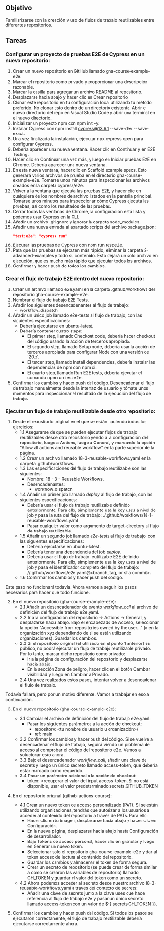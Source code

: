 ## Objetivo
Familiarizarse con la creación y uso de flujos de trabajo reutilizables entre diferentes repositorios.


## Tareas

### Configurar un proyecto de pruebas E2E de Cypress en un nuevo repositorio:

1. Crear un nuevo repositorio en GitHub llamado gha-course-example-e2e.
2. Marcar el repositorio como privado y proporcionar una descripción razonable.
3. Marcar la casilla para agregar un archivo README al repositorio.
4. Desplazarse hacia abajo y hacer clic en Crear repositorio.
5. Clonar este repositorio en tu configuración local utilizando tu método preferido. No clonar esto dentro de un directorio existente. Abrir el nuevo directorio del repo en Visual Studio Code y abrir una terminal en el nuevo directorio.
6. Inicializar un proyecto npm con npm init -y.
7. Instalar Cypress con npm install cypress@13.6.1 --save-dev --save-exact.
8. Una vez finalizada la instalación, ejecutar npx cypress open para configurar Cypress.
9. Debería aparecer una nueva ventana. Hacer clic en Continuar y en E2E Testing.
10. Hacer clic en Continuar una vez más, y luego en Iniciar pruebas E2E en Chrome. Debería aparecer una nueva ventana.
11. En esta nueva ventana, hacer clic en Scaffold example specs. Esto generará varios archivos de prueba en el directorio gha-course-example-e2e. Tomarse unos minutos para inspeccionar los archivos creados en la carpeta cypress/e2e.
12. Volver a la ventana que ejecuta las pruebas E2E, y hacer clic en cualquiera de los nombres de archivo listados en la pantalla principal. Tomarse unos minutos para inspeccionar cómo Cypress ejecuta las pruebas, así como los resultados de las pruebas.
13. Cerrar todas las ventanas de Chrome, la configuración está lista y podemos usar Cypress en la CLI.
14. Añadir un archivo .gitignore y ignorar la carpeta node_modules.
15. Añadir una nueva entrada al apartado scripts del archivo package.json:
    ```json
    "test:e2e": "cypress run"
    ```
16. Ejecutar las pruebas de Cypress con npm run test:e2e.
17. Para que las pruebas se ejecuten más rápido, eliminar la carpeta 2-advanced-examples y todo su contenido. Esto dejará un solo archivo en ejecución, que es mucho más rápido que ejecutar todos los archivos.
18. Confirmar y hacer push de todos los cambios. 

### Crear el flujo de trabajo E2E dentro del nuevo repositorio:

1. Crear un archivo llamado e2e.yaml en la carpeta .github/workflows del repositorio gha-course-example-e2e.
2. Nombrar el flujo de trabajo E2E Tests.
3. Añadir los siguientes desencadenantes al flujo de trabajo:
   - workflow_dispatch
4. Añadir un único job llamado e2e-tests al flujo de trabajo, con las siguientes especificaciones:
   - Debería ejecutarse en ubuntu-latest.
   - Debería contener cuatro steps:
     - El primer step, llamado Checkout code, debería hacer checkout del código usando la acción de terceros apropiada.
     - El segundo step, llamado Setup node, debería usar la acción de terceros apropiada para configurar Node con una versión de '20.x'.
     - El tercer step, llamado Install dependencies, debería instalar las dependencias de npm con npm ci.
     - El cuarto step, llamado Run E2E tests, debería ejecutar el comando npm run test:e2e.
5. Confirmar los cambios y hacer push del código. Desencadenar el flujo de trabajo manualmente desde la interfaz de usuario y tómate unos momentos para inspeccionar el resultado de la ejecución del flujo de trabajo. 


### Ejecutar un flujo de trabajo reutilizable desde otro repositorio:

1. Desde el repositorio original en el que se están haciendo todos los ejercicios:
   - 1.1 Asegurarse de que se pueden ejecutar flujos de trabajo reutilizables desde otro repositorio yendo a la configuración del repositorio, luego a Actions, luego a General, y marcando la opción "Allow all actions and reusable workflow" en la parte superior de la página.
   - 1.2 Crear un archivo llamado 18-3-reusable-workflows.yaml en la carpeta .github/workflows.
   - 1.3 Las especificaciones del flujo de trabajo reutilizable son las siguientes:
      - Nombre: 18 - 3 - Reusable Workflows.
      - Desencadenantes:
        - workflow_dispatch
   - 1.4 Añadir un primer job llamado *deploy* al flujo de trabajo, con las siguientes especificaciones:
      - Debería usar el flujo de trabajo reutilizable definido anteriormente. Para ello, simplemente usa la key *uses* a nivel de job y pasa la ruta del flujo de trabajo: ./.github/workflows/18-1-reusable-workflows.yaml
      - Pasar cualquier valor como argumento de target-directory al flujo de trabajo reutilizable.
   - 1.5 Añadir un segundo job llamado *e2e-tests* al flujo de trabajo, con las siguientes especificaciones:
      - Debería ejecutarse en ubuntu-latest.
      - Debería tener una dependencia del job *deploy*.
      - Debería usar el flujo de trabajo reutilizable E2E definido anteriormente. Para ello, simplemente usa la key *uses* a nivel de job y pasa el identificador completo del flujo de trabajo: <owner>/<repository>/.github/workflows/e2e.yaml@<branch, tag, or sha commit>.
   - 1.6 Confirmar los cambios y hacer push del código. 

Este paso no funcionará todavía. Ahora vamos a seguir los pasos necesarios para hacer que todo funcione.

2. En el nuevo repositorio (gha-course-example-e2e):
   - 2.1 Añadir un desencadenador de evento *workflow_call* al archivo de definición del flujo de trabajo e2e.yaml.
   - 2.2 Ir a la configuración del repositorio -> Actions -> General, y desplazarse hacia abajo. Bajo el encabezado de Acceso, seleccionar la opción "Accessible from repositories owned by the user..." (o en la organización xyz dependiendo de si se están utilizando organizaciones). Guardar los cambios.
   - 2.3 Si el repositorio original (el utilizado en el punto 1 anterior) es público, no podrá ejecutar un flujo de trabajo reutilizable privado. Por lo tanto, marcar dicho repositorio como privado:
     - Ir a la página de configuración del repositorio y desplazarse hacia abajo.
     - En la sección Zona de peligro, hacer clic en el botón Cambiar visibilidad y luego en Cambiar a Privado.
   - 2.4 Una vez realizados estos pasos, intentar volver a desencadenar el flujo de trabajo. 

Todavía fallará, pero por un motivo diferente. Vamos a trabajar en eso a continuación.

3. En el nuevo repositorio (gha-course-example-e2e):
   - 3.1 Cambiar el archivo de definición del flujo de trabajo e2e.yaml:
     - Pasar los siguientes parámetros a la acción de checkout:
       - repository: <tu nombre de usuario u organización>/<tu repositorio original github-actions-course>
       - ref: main
   - 3.2 Confirmar los cambios y hacer push del código. Si se vuelve a desencadenar el flujo de trabajo, seguirá viendo un problema de acceso al comprobar el código del repositorio e2e. Vamos a solucionar esto ahora.
   - 3.3 Bajo el desencadenador *workflow_call*, añadir una clave de secrets y luego un único secreto llamado access-token, que debería estar marcado como requerido.
   - 3.4 Pasar un parámetro adicional a la acción de checkout:
     - token: <recuperar el valor del input access-token. Si no está disponible, usar el valor predeterminado secrets.GITHUB_TOKEN
   
4. En el repositorio original (github-actions-course):
   - 4.1 Crear un nuevo token de acceso personalizado (PAT). Si se están utilizando organizaciones, tendrás que autorizar a los usuarios a acceder al contenido del repositorio a través de PATs. Para ello:
     - Hacer clic en tu imagen, desplazarse hacia abajo y hacer clic en Configuración.
     - En la nueva página, desplazarse hacia abajo hasta Configuración de desarrollador.
     - Bajo Tokens de acceso personal, hacer clic en granular y luego en Generar un nuevo token.
     - Seleccionar solo el repositorio gha-course-example-e2e y dar al token acceso de lectura al contenido del repositorio.
     - Guardar los cambios y almacenar el token de forma segura.
     - Crear un secreto de repositorio (se puede crear de forma similar a como se crearon las variables de repositorio) llamado GH_TOKEN y guardar el valor del token como un secreto. 
   - 4.2 Ahora podemos acceder al secreto desde nuestro archivo 18-3-reusable-workflows.yaml a través del contexto de secrets:
     - Añadir una clave de secrets junto a la clave uses que hace referencia al flujo de trabajo e2e y pasar un único secreto llamado access-token con un valor de ${{ secrets.GH_TOKEN }}.

5. Confirmar los cambios y hacer push del código. Si todos los pasos se ejecutaron correctamente, el flujo de trabajo reutilizable debería ejecutarse correctamente ahora. 
